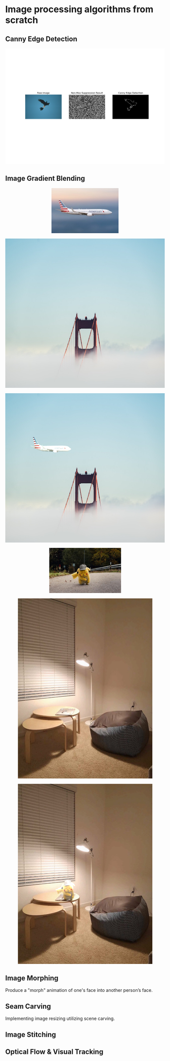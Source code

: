 # Image processing algorithms from scratch

## Canny Edge Detection

![](Canny_edge_detection/edge_detection_output/135069_edge.png)

## Image Gradient Blending

<p align="center">
<img src="Image_gradient_blending/3_source.jpg" width="212" height="142">
</p>
<p align="center">
<img src="Image_gradient_blending/3_background.jpg" width="708" height="470">
</p>
<p align="center">
<img src="Image_gradient_blending/output/3_Blend.jpg" width="708" height="470">
</p>

<p align="center">
<img src="Image_gradient_blending/4_source.jpg" width="227" height="142">
</p>
<p align="center">
<img src="Image_gradient_blending/4_background.jpg" width="425" height="567">
</p>
<p align="center">
<img src="Image_gradient_blending/output/4_Blend.jpg" width="425" height="567">
</p>

## Image Morphing
Produce a "morph" animation of one's face into another person’s face.

## Seam Carving
Implementing image resizing utilizing scene carving.

## Image Stitching

## Optical Flow & Visual Tracking
